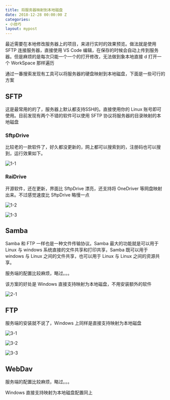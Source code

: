```yaml
---
title: 将服务器映射到本地磁盘
date: 2018-12-28 00:00:00 Z
categories:
- 小技巧
layout: mypost
---
```


最近需要在本地修改服务器上的项目，来进行实时的效果预览。做法就是使用 SFTP 连接服务器，直接使用 VS Code 编辑，在保存的时候会自动上传到服务器。但是麻烦的是每次只能一个一个的打开修改，无法做到象本地直接 d 打开一个 WorkSpace 那样遍历

通过一番搜索发现有工具可以将服务器的硬盘映射到本地磁盘，下面是一些可行的方案

## SFTP

这是最常用的的了，服务器上默认都支持SSH的。直接使用你的 Linux 账号即可使用。目前发现有两个不错的软件可以使用 SFTP 协议将服务器的目录映射的本地磁盘

### SftpDrive

比较老的一款软件了，好久都没更新的，网上都可以搜索到的，注册码也可以搜到，运行效果如下。

![1-1](1-1.png)

### RaiDrive

开源软件，还在更新，界面比 SftpDrive 漂亮，还支持将 OneDriver 等网盘映射出来。不过感觉速度比 SftpDrive 略慢一点

![1-2](1-2.png)

![1-3](1-3.png)

## Samba

Samba 和 FTP 一样也是一种文件传输协议。Samba 最大的功能就是可以用于 Linux 与 windows 系统直接的文件共享和打印共享，Samba 既可以用于 windows 与 Linux 之间的文件共享，也可以用于 Linux 与 Linux 之间的资源共享。

服务端的配置比较麻烦，略过。。。

该方案的好处是 Windows 直接支持映射为本地磁盘，不用安装额外的软件

![2-1](2-1.png)

## FTP

服务端的安装就不说了，Windows 上同样是直接支持映射为本地磁盘

![3-1](3-1.png)

![3-2](3-2.png)

![3-3](3-3.png)

## WebDav

服务端的配置比较麻烦，略过。。。

Windows 直接支持映射为本地磁盘配置同上
